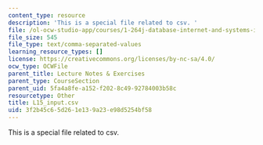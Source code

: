 ```yaml
---
content_type: resource
description: 'This is a special file related to csv. '
file: /ol-ocw-studio-app/courses/1-264j-database-internet-and-systems-integration-technologies-fall-2013/3f2b45c65d261e139a23e98d5254bf58_L15_input.csv
file_size: 545
file_type: text/comma-separated-values
learning_resource_types: []
license: https://creativecommons.org/licenses/by-nc-sa/4.0/
ocw_type: OCWFile
parent_title: Lecture Notes & Exercises
parent_type: CourseSection
parent_uid: 5fa4a8fe-a152-f202-8c49-92784003b58c
resourcetype: Other
title: L15_input.csv
uid: 3f2b45c6-5d26-1e13-9a23-e98d5254bf58
---
```

This is a special file related to csv. 